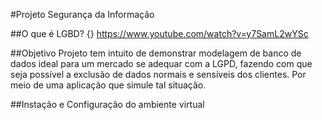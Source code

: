 #Projeto Segurança da Informação

##O que é LGBD?
{}
https://www.youtube.com/watch?v=y7SamL2wYSc

##Objetivo
Projeto tem intuito de demonstrar modelagem de banco de dados ideal para um mercado se adequar com a LGPD, fazendo com que seja possível a 
exclusão de dados normais e sensiveis dos clientes. Por meio de uma aplicação que simule tal situação.

##Instação e Configuração do ambiente virtual
